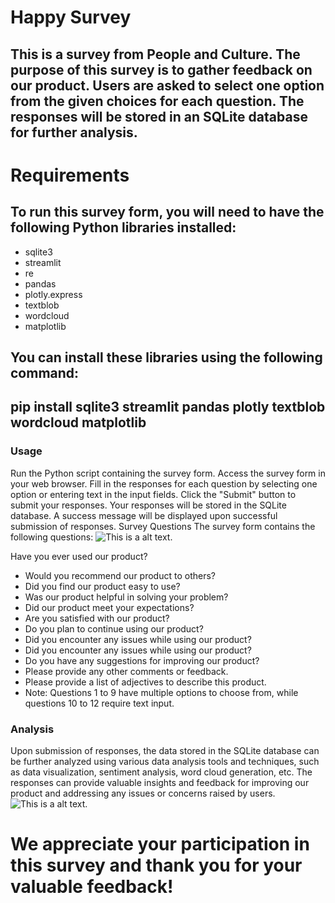 # Happy Survey
## This is a survey from People and Culture. The purpose of this survey is to gather feedback on our product. Users are asked to select one option from the given choices for each question. The responses will be stored in an SQLite database for further analysis.

# Requirements
## To run this survey form, you will need to have the following Python libraries installed:

* sqlite3
* streamlit
* re
* pandas
* plotly.express
* textblob
* wordcloud
* matplotlib

## You can install these libraries using the following command:


## pip install sqlite3 streamlit pandas plotly textblob wordcloud matplotlib
### Usage
Run the Python script containing the survey form.
Access the survey form in your web browser.
Fill in the responses for each question by selecting one option or entering text in the input fields.
Click the "Submit" button to submit your responses.
Your responses will be stored in the SQLite database.
A success message will be displayed upon successful submission of responses.
Survey Questions
The survey form contains the following questions:
![This is a alt text.](/image/survey_demo_pic.JPG "This is a sample image.")

Have you ever used our product?
* Would you recommend our product to others?
* Did you find our product easy to use?
* Was our product helpful in solving your problem?
* Did our product meet your expectations?
* Are you satisfied with our product?
* Do you plan to continue using our product?
* Did you encounter any issues while using our product?
* Did you encounter any issues while using our product?
* Do you have any suggestions for improving our product?
* Please provide any other comments or feedback.
* Please provide a list of adjectives to describe this product.
* Note: Questions 1 to 9 have multiple options to choose from, while questions 10 to 12 require text input.

### Analysis
Upon submission of responses, the data stored in the SQLite database can be further analyzed using various data analysis tools and techniques, such as data visualization, sentiment analysis, word cloud generation, etc. The responses can provide valuable insights and feedback for improving our product and addressing any issues or concerns raised by users.
![This is a alt text.](/image/results_demo.JPG "This is a sample image.")
# We appreciate your participation in this survey and thank you for your valuable feedback!